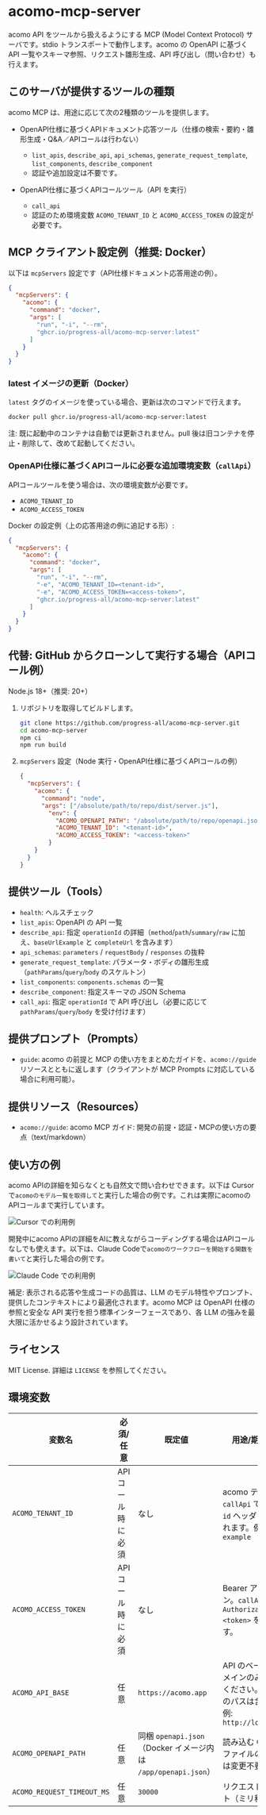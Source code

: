 # acomo-mcp-server

acomo API をツールから扱えるようにする MCP (Model Context Protocol) サーバです。stdio トランスポートで動作します。acomo の OpenAPI に基づく API 一覧やスキーマ参照、リクエスト雛形生成、API 呼び出し（問い合わせ）も行えます。

## このサーバが提供するツールの種類

acomo MCP は、用途に応じて次の2種類のツールを提供します。

- OpenAPI仕様に基づくAPIドキュメント応答ツール（仕様の検索・要約・雛形生成・Q&A／APIコールは行わない）
  - `list_apis`, `describe_api`, `api_schemas`, `generate_request_template`, `list_components`, `describe_component`
  - 認証や追加設定は不要です。

- OpenAPI仕様に基づくAPIコールツール（API を実行）
  - `call_api`
  - 認証のため環境変数 `ACOMO_TENANT_ID` と `ACOMO_ACCESS_TOKEN` の設定が必要です。

## MCP クライアント設定例（推奨: Docker）

以下は `mcpServers` 設定です（API仕様ドキュメント応答用途の例）。

```json
{
  "mcpServers": {
    "acomo": {
      "command": "docker",
      "args": [
        "run", "-i", "--rm",
        "ghcr.io/progress-all/acomo-mcp-server:latest"
      ]
    }
  }
}
```

### latest イメージの更新（Docker）

`latest` タグのイメージを使っている場合、更新は次のコマンドで行えます。

```bash
docker pull ghcr.io/progress-all/acomo-mcp-server:latest
```

注: 既に起動中のコンテナは自動では更新されません。pull 後は旧コンテナを停止・削除して、改めて起動してください。

### OpenAPI仕様に基づくAPIコールに必要な追加環境変数（`callApi`）

APIコールツールを使う場合は、次の環境変数が必要です。

- `ACOMO_TENANT_ID`
- `ACOMO_ACCESS_TOKEN`

Docker の設定例（上の応答用途の例に追記する形）:

```json
{
  "mcpServers": {
    "acomo": {
      "command": "docker",
      "args": [
        "run", "-i", "--rm",
        "-e", "ACOMO_TENANT_ID=<tenant-id>",
        "-e", "ACOMO_ACCESS_TOKEN=<access-token>",
        "ghcr.io/progress-all/acomo-mcp-server:latest"
      ]
    }
  }
}
```

## 代替: GitHub からクローンして実行する場合（APIコール例）

Node.js 18+（推奨: 20+）

1. リポジトリを取得してビルドします。

   ```bash
   git clone https://github.com/progress-all/acomo-mcp-server.git
   cd acomo-mcp-server
   npm ci
   npm run build
   ```

2. `mcpServers` 設定（Node 実行・OpenAPI仕様に基づくAPIコールの例）

   ```json
   {
     "mcpServers": {
       "acomo": {
         "command": "node",
         "args": ["/absolute/path/to/repo/dist/server.js"],
           "env": {
             "ACOMO_OPENAPI_PATH": "/absolute/path/to/repo/openapi.json",
             "ACOMO_TENANT_ID": "<tenant-id>",
             "ACOMO_ACCESS_TOKEN": "<access-token>"
           }
       }
     }
   }
   ```

## 提供ツール（Tools）

- `health`: ヘルスチェック
- `list_apis`: OpenAPI の API 一覧
- `describe_api`: 指定 `operationId` の詳細（`method`/`path`/`summary`/`raw` に加え、`baseUrlExample` と `completeUrl` を含みます）
- `api_schemas`: `parameters` / `requestBody` / `responses` の抜粋
- `generate_request_template`: パラメータ・ボディの雛形生成（`pathParams`/`query`/`body` のスケルトン）
- `list_components`: `components.schemas` の一覧
- `describe_component`: 指定スキーマの JSON Schema
- `call_api`: 指定 `operationId` で API 呼び出し（必要に応じて `pathParams`/`query`/`body` を受け付けます）

## 提供プロンプト（Prompts）

- `guide`: acomo の前提と MCP の使い方をまとめたガイドを、`acomo://guide` リソースとともに返します（クライアントが MCP Prompts に対応している場合に利用可能）。

## 提供リソース（Resources）

- `acomo://guide`: acomo MCP ガイド: 開発の前提・認証・MCPの使い方の要点（text/markdown）

## 使い方の例

acomo APIの詳細を知らなくとも自然文で問い合わせできます。以下は Cursorで`acomoのモデル一覧を取得して`と実行した場合の例です。これは実際にacomoのAPIコールまで実行しています。

![Cursor での利用例](docs/images/sample-cursor.png)

開発中にacomo APIの詳細をAIに教えながらコーディングする場合はAPIコールなしでも使えます。以下は、Claude Codeで`acomoのワークフローを開始する関数を書いて`と実行した場合の例です。

![Claude Code での利用例](docs/images/sample-claude-code.png)

補足: 表示される応答や生成コードの品質は、LLM のモデル特性やプロンプト、提供したコンテキストにより最適化されます。acomo MCP は OpenAPI 仕様の参照と安全な API 実行を担う標準インターフェースであり、各 LLM の強みを最大限に活かせるよう設計されています。

## ライセンス

MIT License. 詳細は `LICENSE` を参照してください。

## 環境変数

| 変数名 | 必須/任意 | 既定値 | 用途/期待される値 |
| --- | --- | --- | --- |
| `ACOMO_TENANT_ID` | APIコール時に必須 | なし | acomo テナントID。`callApi` で `x-tenant-id` ヘッダとして送信されます。例: `acomo-example` |
| `ACOMO_ACCESS_TOKEN` | APIコール時に必須 | なし | Bearer アクセストークン。`callApi` 時に `Authorization: Bearer <token>` を送信します。 |
| `ACOMO_API_BASE` | 任意 | `https://acomo.app` | API のベースURL（ドメインのみを指定してください。`/api/v1` 等のパスは含めない）。例: `http://localhost:3000` |
| `ACOMO_OPENAPI_PATH` | 任意 | 同梱 `openapi.json`（Docker イメージ内は `/app/openapi.json`） | 読み込む OpenAPI 仕様ファイルのパス。通常は変更不要。 |
| `ACOMO_REQUEST_TIMEOUT_MS` | 任意 | `30000` | リクエストタイムアウト（ミリ秒）。 |
